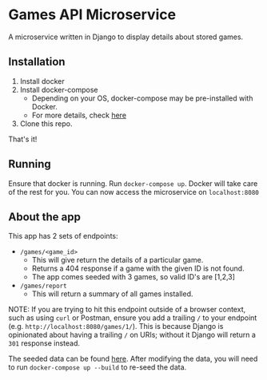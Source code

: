 # Games API Microservice

A microservice written in Django to display details about stored games.

## Installation

1. Install docker
2. Install docker-compose
    - Depending on your OS, docker-compose may be pre-installed with Docker.
    - For more details, check [here](https://docs.docker.com/compose/install/)
3. Clone this repo.

That's it!

## Running
Ensure that docker is running.
Run `docker-compose up`. Docker will take care of the rest for you.
You can now access the microservice on `localhost:8080`

## About the app
This app has 2 sets of endpoints:
- `/games/<game_id>`
    - This will give return the details of a particular game.
    - Returns a 404 response if a game with the given ID is not found.
    - The app comes seeded with 3 games, so valid ID's are [1,2,3]
- `/games/report`
    - This will return a summary of all games installed.

NOTE: If you are trying to hit this endpoint outside of a browser context,
such as using `curl` or Postman, ensure you add a trailing `/` to your endpoint
(e.g. `http://localhost:8080/games/1/`). This is because Django is opinionated
about having a trailing `/` on URIs; without it Django will return a `301` response instead.

The seeded data can be found [here](./app/games/fixtures). After modifying the data,
you will need to run `docker-compose up --build` to re-seed the data.